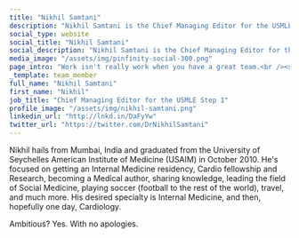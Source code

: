 ```yaml
---
title: "Nikhil Samtani"
description: "Nikhil Samtani is the Chief Managing Editor for the USMLE Step 1 iBook Series at Pinfinity Books."
social_type: website
social_title: "Nikhil Samtani"
social_description: "Nikhil Samtani is the Chief Managing Editor for the USMLE Step 1 iBook Series at Pinfinity Books. Producing quality multi-touch interactive textbooks takes a lot of work. But work isn't really work when you have a great team, and that's how we roll."
media_image: "/assets/img/pinfinity-social-300.png" 
page_intro: "Work isn't really work when you have a great team.<br /><span class='sub'>And that's how we roll.</span>"
_template: team_member
full_name: "Nikhil Samtani"
first_name: "Nikhil"
job_title: "Chief Managing Editor for the USMLE Step 1"
profile_image: "/assets/img/nikhil-samtani.png"
linkedin_url: "http://lnkd.in/DaFyYw"
twitter_url: "https://twitter.com/DrNikhilSamtani"
---
```


Nikhil hails from Mumbai, India and graduated from the University of Seychelles American Institute of Medicine (USAIM) in October 2010. He's focused on getting an Internal Medicine residency, Cardio fellowship and Research, becoming a Medical author, sharing knowledge, leading the field of Social Medicine, playing soccer (football to the rest of the world), travel, and much more. His desired specialty is Internal Medicine, and then, hopefully one day, Cardiology.

Ambitious? Yes. With no apologies.
